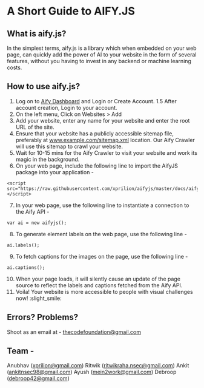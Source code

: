 # A Short Guide to AIFY.JS

## What is aify.js?
 
In the simplest terms, aify.js is a library which when embedded on your web page, can quickly add the power of AI to your website in the form of several features, without you having to invest in any backend or machine learning costs.

## How to use aify.js?

1. Log on to [Aify Dashboard](https://568bd7cf.ngrok.io/) and Login or Create Account.
1.5 After account creation, Login to your account. 
2. On the left menu, Click on Websites > Add
3. Add your website, enter any name for your website and enter the root URL of the site.
4. Ensure that your website has a publicly accessible sitemap file, preferably at www.example.com/sitemap.xml location. Our Aify Crawler will use this sitemap to crawl your website.
5. Wait for 10-15 mins for the Aify Crawler to visit your website and work its magic in the background.
6. On your web page, include the following line to import the AifyJS package into your application - 
```
<script src="https://raw.githubusercontent.com/xprilion/aifyjs/master/docs/aify.js"></script>
```
7. In your web page, use the following line to instantiate a connection to the Aify API - 
```
var ai = new aifyjs();
```
8. To generate element labels on the web page, use the following line - 
```
ai.labels();
```
9. To fetch captions for the images on the page, use the following line - 
```
ai.captions();
```
10. When your page loads, it will silently cause an update of the page source to reflect the labels and captions fetched from the Aify API.
11. Voila! Your website is more accessible to people with visual challenges now! :slight_smile:

## Errors? Problems?

Shoot as an email at - thecodefoundation@gmail.com

## Team - 

Anubhav (xprilion@gmail.com)
Ritwik (ritwikraha.nsec@gmail.com)
Ankit (ankitnsec98@gmail.com)
Ayush (mein2work@gmail.com)
Debroop (debroop42@gmail.com)

